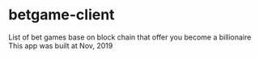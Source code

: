 # betgame-client
List of bet games base on block chain that offer you become a billionaire
This app was built at Nov, 2019
